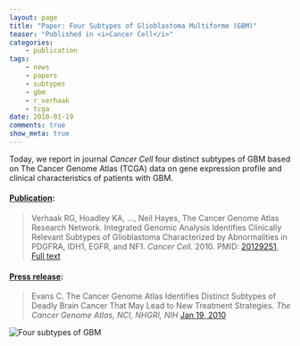```yaml
---
layout: page
title: "Paper: Four Subtypes of Glioblastoma Multiforme (GBM)"
teaser: "Published in <i>Cancer Cell</i>"
categories:
    - publication
tags:
    - news
    - papers
    - subtypes
    - gbm
    - r_verhaak
    - tcga
date: 2010-01-19
comments: true
show_meta: true
---
```


Today, we report in journal *Cancer Cell* four distinct subtypes of GBM based on The Cancer Genome Atlas (TCGA) data on gene expression profile and clinical characteristics of patients with GBM.

#### [Publication](http://www.ncbi.nlm.nih.gov/pubmed/20129251):  

>Verhaak RG, Hoadley KA, ..., Neil Hayes, The Cancer Genome Atlas Research Network. Integrated Genomic Analysis Identifies Clinically Relevant Subtypes of Glioblastoma Characterized by Abnormalities in PDGFRA, IDH1, EGFR, and NF1. *Cancer Cell*. 2010. PMID: [20129251](http://www.ncbi.nlm.nih.gov/pubmed/20129251), [Full text](http://www.cell.com/cancer-cell/abstract/S1535-6108(09)00432-2)

#### [Press release](http://cancergenome.nih.gov/newsevents/newsannouncements/glioblastoma4subtypes):  

>Evans C. The Cancer Genome Atlas Identifies Distinct Subtypes of Deadly Brain Cancer That May Lead to New Treatment Strategies. *The Cancer Genome Atlas, NCI, NHGRI, NIH* [Jan 19, 2010](http://cancergenome.nih.gov/newsevents/newsannouncements/glioblastoma4subtypes)

<div class="show-for-large-up">
    <div class="row">
      <img src="{{ site.url }}/images/publpics/gbmsubtypes.png" alt="Four subtypes of GBM" title="Four subtypes of GBM">
    </div>
</div>
